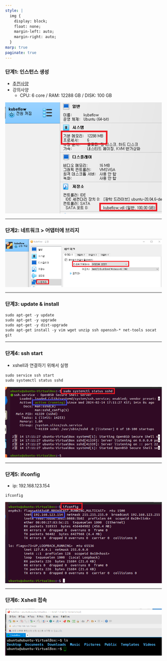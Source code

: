 ```yaml
---
style: |
  img {
    display: block;
    float: none;
    margin-left: auto;
    margin-right: auto;
  }
marp: true
paginate: true
---
```

### 단계1: 인스턴스 생성 
- [추천사양](https://v0-3.kubeflow.org/docs/started/getting-started-minikube/)
- 강의사양
    - CPU: 6 core / RAM: 12288 GB / DISK: 100 GB

![bg right w:600](./img/image.png)

---
### 단계2: 네트워크 > 어댑터에 브리지
![alt text](./img/image-1.png)

---
### 단계3: update & install
```shell
sudo apt-get -y update
sudo apt-get -y upgrade
sudo apt-get -y dist-upgrade
sudo apt-get install -y vim wget unzip ssh openssh-* net-tools socat git
```

---
### 단계4: ssh start 
- xshell과 연결하기 위해서 실행 
```shell
sudo service ssh start
sudo systemctl status sshd
```
![alt text](./img/image-2.png)

---
### 단계5: ifconfig
- ip: 192.168.123.154
```shell
ifconfig
```
![alt text](./img/image-3.png)

---
### 단계6: Xshell 접속 
![alt text](./img/image-4.png)



